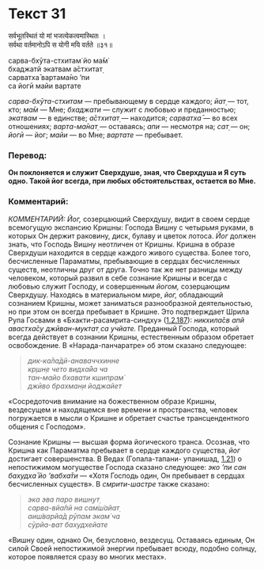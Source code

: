 # Текст 31

सर्वभूतस्थितं यो मां भजत्येकत्वमास्थितः ।  
सर्वथा वर्तमानोऽपि स योगी मयि वर्तते ॥३१॥

сарва-бхӯта-стхитам̇ йо ма̄м̇  
бхаджатй экатвам а̄стхитат̣  
сарватха̄ вартама̄но ’пи  
са йогӣ майи вартате

_сарва-бхӯта-стхитам_ — пребывающему в сердце каждого; _йат̣_ — тот, кто; _ма̄м_ — Мне; _бхаджати_ — служит с любовью и преданностью; _экатвам_ — в единстве; _а̄стхитат̣_ — находится; _сарватха̄_ — во всех отношениях; _варта-ма̄нат̣_ — оставаясь; _апи_ — несмотря на; _сат̣_ — он; _йогӣ_ — йог; _майи_ — во Мне; _вартате_ — пребывает.

### Перевод:

**Он поклоняется и служит Сверхдуше, зная, что Сверхдуша и Я суть одно. Такой йог всегда, при любых обстоятельствах, остается во Мне.**

### Комментарий:

_КОММЕНТАРИЙ: Йог,_ созерцающий Сверхдушу, видит в своем сердце всемогущую экспансию Кришны: Господа Вишну с четырьмя руками, в которых Он держит раковину, диск, булаву и цветок лотоса. _Йог_ должен знать, что Господь Вишну неотличен от Кришны. Кришна в образе Сверхдуши находится в сердце каждого живого существа. Более того, бесчисленные Параматмы, пребывающие в сердцах бесчисленных существ, неотличны друг от друга. Точно так же нет разницы между человеком, который развил в себе сознание Кришны и всегда с любовью служит Господу, и совершенным _йогом,_ созерцающим Сверхдушу. Находясь в материальном мире, _йог,_ обладающий сознанием Кришны, может заниматься разнообразной деятельностью, но при этом он всегда пребывает в Кришне. Это подтверждает Шрила Рупа Госвами в «Бхакти-расамрита-синдху» ([1.2.187](#)): _никхила̄св апй авастха̄су джӣван-муктат̣ са учйате._ Преданный Господа, который всегда действует в сознании Кришны, естественным образом обретает освобождение. В «Нарада-панчаратре» об этом сказано следующее:

> _дик-ка̄ла̄дй-анаваччхинне  
> кр̣шн̣е чето видха̄йа ча  
> тан-майо бхавати кшипрам̇  
> джӣво брахман̣и йоджайет_

«Сосредоточив внимание на божественном образе Кришны, вездесущем и находящемся вне времени и пространства, человек погружается в мысли о Кришне и обретает счастье трансцендентного общения с Господом».

Сознание Кришны — высшая форма йогического транса. Осознав, что Кришна как Параматма пребывает в сердце каждого существа, _йог_ достигает совершенства. В Ведах (Гопала-тапани- упанишад, [1.21](#)) о непостижимом могуществе Господа сказано следующее: _эко ’пи сан бахудха̄ йо ’вабха̄ти_ — «Хотя Господь один, Он пребывает в сердцах бесчисленных существ». В _смрити-шастре_ также сказано:

> _эка эва паро вишн̣ут̣  
> сарва-вйа̄пӣ на сам̇ш́айат̣  
> аиш́варйа̄д рӯпам экам̇ ча  
> сӯрйа-ват бахудхейате_

«Вишну один, однако Он, безусловно, вездесущ. Оставаясь единым, Он силой Своей непостижимой энергии пребывает всюду, подобно солнцу, которое появляется сразу во многих местах».